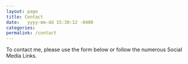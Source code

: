```yaml
---
layout: page
title: Contact
date:   yyyy-mm-dd 15:30:12 -0400
categories:
permalink: /contact
---
```


To contact me, please use the form below or follow the numerous Social Media Links.

<a href="#getInTouch" style="border-bottom:none;"><i class="fad fa-hand-point-down" style="font-size:3rem;"></i></a>
